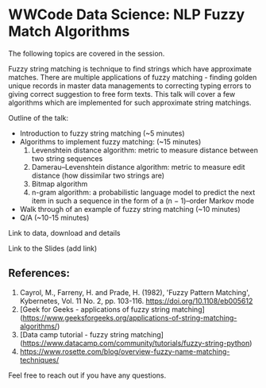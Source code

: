 # WWCode Data Science: NLP Fuzzy Match Algorithms

The following topics are covered in the session. 


Fuzzy string matching is technique to find strings which have approximate matches. 
There are multiple applications of fuzzy matching - finding golden unique records in master
data managements to correcting typing errors to giving correct suggestion to free form texts. 
This talk will cover a few algorithms which are implemented for such approximate string matchings.

Outline of the talk:    
  - Introduction to fuzzy string matching (~5 minutes)    
  - Algorithms to implement fuzzy matching: (~15 minutes)       
    1. Levenshtein distance algorithm: metric to measure distance between two string sequences 
    2. Damerau–Levenshtein distance algorithm: metric to measure edit distance (how dissimilar two strings are) 
    3. Bitmap algorithm
    4. n-gram algorithm: a probabilistic language model to predict the next item in such a sequence in the form of a (n − 1)–order Markov mode
  -  Walk through of an example of fuzzy string matching (~10 minutes)    
  -  Q/A (~10-15 minutes)


Link to data, download and details

Link to the Slides (add link)

## References:
1. Cayrol, M., Farreny, H. and Prade, H. (1982), 'Fuzzy Pattern Matching', Kybernetes, Vol. 11 No. 2, pp. 103-116. https://doi.org/10.1108/eb005612
2. [Geek for Geeks - applications of fuzzy string matching] (https://www.geeksforgeeks.org/applications-of-string-matching-algorithms/)
3. [Data camp tutorial - fuzzy string matching] (https://www.datacamp.com/community/tutorials/fuzzy-string-python)
4. https://www.rosette.com/blog/overview-fuzzy-name-matching-techniques/

Feel free to reach out if you have any questions.
